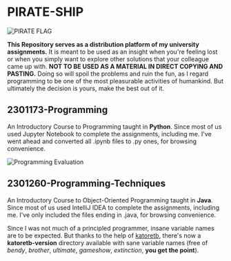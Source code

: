 # PIRATE-SHIP

![PIRATE FLAG](img/flag.png)

**This Repository serves as a distribution platform of my university assignments.**
It is meant to be used as an insight when you're feeling lost or when you simply
want to explore other solutions that your colleague came up with.
**NOT TO BE USED AS A MATERIAL IN DIRECT COPYING AND PASTING.**
Doing so will spoil the problems and ruin the fun,
as I regard programming to be one of the most pleasurable activities of humankind.
But ultimately the decision is yours, make the best out of it.

## 2301173-Programming

An Introductory Course to Programming taught in **Python**.
Since most of us used Jupyter Notebook to complete the assignments, including me.
I've went ahead and converted all .ipynb files to .py ones, for browsing convenience.

![Programming Evaluation](img/2301173.png)

## 2301260-Programming-Techniques

An Introductory Course to Object-Oriented Programming taught in **Java**.
Since most of us used IntelliJ IDEA to complete the assignments, including me.
I've only included the files ending in .java, for browsing convenience.

Since I was not much of a principled programmer, insane variable names are to be expected.
But thanks to the help of [katoretb](https://github.com/katoretb), there's now a **katoretb-version** directory
available with sane variable names (free of *bendy*, *brother*, *ultimate*, *gameshow*, *extinction*, **you get the point**).
